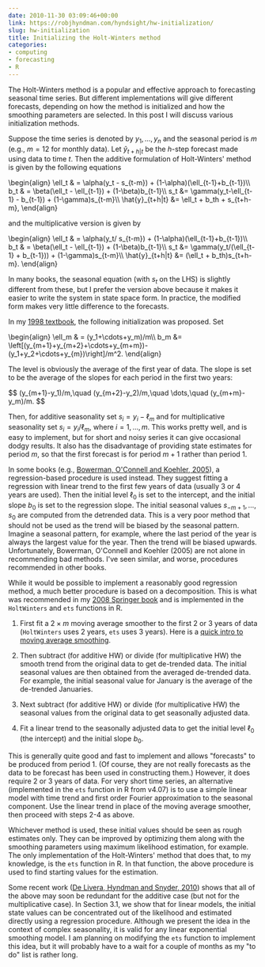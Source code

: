 ```yaml
---
date: 2010-11-30 03:09:46+00:00
link: https://robjhyndman.com/hyndsight/hw-initialization/
slug: hw-initialization
title: Initializing the Holt-Winters method
categories:
- computing
- forecasting
- R
---
```


The Holt-Winters method is a popular and effective approach to forecasting seasonal time series. But different implementations will give different forecasts, depending on how the method is initialized and how the smoothing parameters are selected. In this post I will discuss various initialization methods.

Suppose the time series is denoted by $y_1,\dots,y_n$ and the seasonal period is $m$ (e.g., $m=12$ for monthly data). Let $\hat{y}_{t+h|t}$ be the $h$-step forecast made using data to time $t$. Then the additive formulation of Holt-Winters' method is given by the following equations

<div>
\begin{align}
\ell_t & = \alpha(y_t - s_{t-m}) + (1-\alpha)(\ell_{t-1}+b_{t-1})\\
b_t & = \beta(\ell_t - \ell_{t-1}) + (1-\beta)b_{t-1}\\
s_t &= \gamma(y_t-\ell_{t-1} - b_{t-1}) + (1-\gamma)s_{t-m}\\
\hat{y}_{t+h|t} &= \ell_t + b_th + s_{t+h-m},
\end{align}
</div>

and the multiplicative version is given by

<div>
\begin{align}
\ell_t & = \alpha(y_t/ s_{t-m}) + (1-\alpha)(\ell_{t-1}+b_{t-1})\\
b_t & = \beta(\ell_t - \ell_{t-1}) + (1-\beta)b_{t-1}\\
s_t &= \gamma(y_t/(\ell_{t-1} + b_{t-1})) + (1-\gamma)s_{t-m}\\
\hat{y}_{t+h|t} &= (\ell_t + b_th)s_{t+h-m}.
\end{align}
</div>

In many books, the seasonal equation (with $s_t$ on the LHS) is slightly different from these, but I prefer the version above because it makes it easier to write the system in state space form. In practice, the modified form makes very little difference to the forecasts.

In my [1998 textbook](https://robjhyndman.com/forecasting/), the following initialization was proposed. Set

<div>
\begin{align}
\ell_m & = (y_1+\cdots+y_m)/m\\
b_m &= \left[(y_{m+1}+y_{m+2}+\cdots+y_{m+m})-(y_1+y_2+\cdots+y_{m})\right]/m^2.
\end{align}
</div>

The level is obviously the average of the first year of data. The slope is set to be the average of the slopes for each period in the first two years:

<div>
$$
(y_{m+1}-y_1)/m,\quad (y_{m+2}-y_2)/m,\quad \dots,\quad (y_{m+m}-y_m)/m.
$$
</div>

Then, for additive seasonality set $s_i=y_i-\ell_m$ and for multiplicative seasonality set $s_i=y_i/\ell_m$, where $i=1,\dots,m$. This works pretty well, and is easy to implement, but for short and noisy series it can give occasional dodgy results. It also has the disadvantage of providing state estimates for period $m$, so that the first forecast is for period $m+1$ rather than period 1.

In some books (e.g., [Bowerman, O'Connell and Koehler, 2005](http://www.amazon.com/gp/product/0534409776?ie=UTF8&tag=prorobjhyn-20&linkCode=as2&camp=1789&creative=390957&creativeASIN=0534409776)), a regression-based procedure is used instead. They suggest fitting a regression with linear trend to the first few years of data (usually 3 or 4 years are used). Then the initial level $\ell_0$ is set to the intercept, and the initial slope $b_0$ is set to the regression slope. The initial seasonal values $s_{-m+1},\dots,s_0$ are computed from the detrended data. This is a very poor method that should not be used as the trend will be biased by the seasonal pattern. Imagine a seasonal pattern, for example, where the last period of the year is always the largest value for the year. Then the trend will be biased upwards. Unfortunately, Bowerman, O'Connell and Koehler (2005) are not alone in recommending bad methods. I've seen similar, and worse, procedures recommended in other books.

While it would be possible to implement a reasonably good regression method, a much better procedure is based on a decomposition. This is what was recommended in my [2008 Springer book](http://www.exponentialsmoothing.net) and is implemented in the `HoltWinters` and `ets` functions in R.

  1. First fit a $2\times m$ moving average smoother to the first 2 or 3 years of data (`HoltWinters` uses 2 years, `ets` uses 3 years). Here is a [quick intro to moving average smoothing](/papers/movingaverage.pdf).

  2. Then subtract (for additive HW) or divide (for multiplicative HW) the smooth trend from the original data to get de-trended data. The initial seasonal values are then obtained from the averaged de-trended data. For example, the initial seasonal value for January is the average of the de-trended Januaries.

  3. Next subtract (for additive HW) or divide (for multiplicative HW) the seasonal values from the original data to get seasonally adjusted data.

  4. Fit a linear trend to the seasonally adjusted data to get the initial level $\ell_0$ (the intercept) and the initial slope $b_0$.

This is generally quite good and fast to implement and allows "forecasts" to be produced from period 1. (Of course, they are not really forecasts as the data to be forecast has been used in constructing them.) However, it does require 2 or 3 years of data. For very short time series, an alternative (implemented in the `ets` function in R from v4.07) is to use a simple linear model with time trend and first order Fourier approximation to the seasonal component. Use the linear trend in place of the moving average smoother, then proceed with steps 2-4 as above.

Whichever method is used, these initial values should be seen as rough estimates only. They can be improved by optimizing them along with the smoothing parameters using maximum likelihood estimation, for example. The only implementation of the Holt-Winters' method that does that, to my knowledge, is the `ets` function in R. In that function, the above procedure is used to find starting values for the estimation.

Some recent work ([De Livera, Hyndman and Snyder, 2010](/publications/complex-seasonality/)) shows that all of the above may soon be redundant for the additive case (but not for the multiplicative case). In Section 3.1, we show that for linear models, the initial state values can be concentrated out of the likelihood and estimated directly using a regression procedure. Although we present the idea in the context of complex seasonality, it is valid for any linear exponential smoothing model. I am planning on modifying the `ets` function to implement this idea, but it will probably have to a wait for a couple of months as my "to do" list is rather long.

